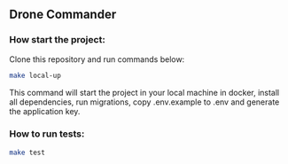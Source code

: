 ## Drone Commander

### How start the project:

Clone this repository and run commands below:

```bash
make local-up
```

This command will start the project in your local machine in docker, install all dependencies, run migrations, copy .env.example to .env and generate the application key.

### How to run tests:

```bash
make test
```
